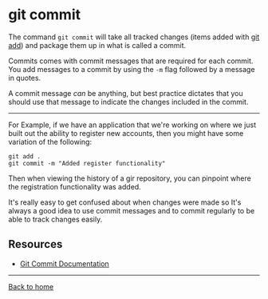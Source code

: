 # git commit

The command `git commit` will take all tracked changes (items added with [git add](./Add.md)) and package them up in what is called a commit.

Commits comes with commit messages that are required for each commit. You add messages to a commit by using the `-m` flag followed by a message in quotes.

A commit message _can_ be anything, but best practice dictates that you should use that message to indicate the changes included in the commit.

---
For Example, if we have an application that we're working on where we just built out the ability to register new accounts, then you might have some variation of the following:

```
git add .
git commit -m "Added register functionality"
```

Then when viewing the history of a gir repository, you can pinpoint where the registration functionality was added.

It's really easy to get confused about when changes were made so It's always a good idea to use commit messages and to commit regularly to be able to track changes easily.

## Resources

- [Git Commit Documentation](https://git-scm.com/docs/git-commit)

---

[Back to home](../README.md)
